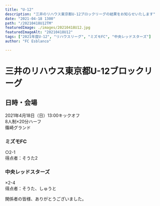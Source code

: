 ```yaml
---
title: "U-12"
description: "三井のリハウス東京都U-12ブロックリーグの結果をお知らせいたします"
date: "2021-04-18 1300"
path: "/20210418U12TM"
featuredImage: ./images/20210418U12.jpg
featuredImageAlt: "20210418U12"
tags: ["2021年度U-12", "リハウスリーグ", "ミズモFC", "中央レッドスターズ"]
author: "FC Esblanco"

---
```




# 三井のリハウス東京都U-12ブロックリーグ

## 日時・会場

2021年4月18日（日）13:00キックオフ  
8人制×20分ハーフ  
篠崎グランド  

### ミズモFC

○2-1  
得点者：そうた2

### 中央レッドスターズ

×2-4  
得点者：そうた、しゅうと

関係者の皆様、ありがとうございました。

